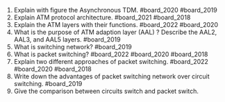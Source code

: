 1. Explain with figure the Asynchronous TDM. #board_2020 #board_2019 
2. Explain ATM protocol architecture. #board_2021 #board_2018 
3. Explain the ATM layers with their functions. #board_2022 #board_2020 
4. What is the purpose of ATM adaption layer (AAL) ? Describe the AAL2, AAL3, and AAL5 layers. #board_2019 
5. What is switching network? #board_2019 
6. What is packet switching? #board_2022 #board_2020 #board_2018 
7. Explain two different approaches of packet switching. #board_2022 #board_2020 #board_2018 
8. Write down the advantages of packet switching network over circuit switching. #board_2019 
9. Give the comparison between circuits switch and packet switch.